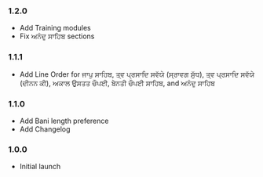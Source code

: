 ### 1.2.0

- Add Training modules
- Fix ਅਨੰਦੁ ਸਾਹਿਬ sections

### 1.1.1

- Add Line Order for ਜਾਪੁ ਸਾਹਿਬ, ਤ੍ਵ ਪ੍ਰਸਾਦਿ ਸਵੱਯੇ (ਸ੍ਰਾਵਗ ਸੁੱਧ), ਤ੍ਵ ਪ੍ਰਸਾਦਿ ਸਵੱਯੇ (ਦੀਨਨ ਕੀ), ਅਕਾਲ ਉਸਤਤ ਚੌਪਈ, ਬੇਨਤੀ ਚੌਪਈ ਸਾਹਿਬ, and ਅਨੰਦੁ ਸਾਹਿਬ

### 1.1.0

- Add Bani length preference
- Add Changelog

### 1.0.0

- Initial launch
